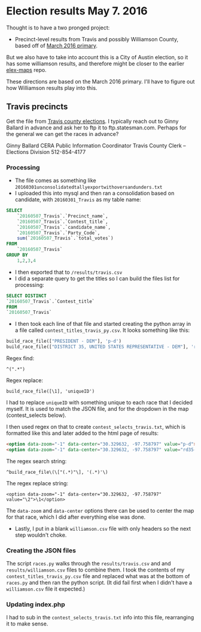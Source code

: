 Election results May 7. 2016
===============================

Thought is to have a two pronged project:

* Precinct-level results from Travis and possibly Williamson County, based off of [March 2016 primary](http://projects.statesman.com/databases/election-results-20160507/).

But we also have to take into account this is a City of Austin election, so it has some williamson results, and therefore might be closer to the earlier [elex-maps](https://github.com/statesman/elex-maps) repo.

These directions are based on the March 2016 primary. I'll have to figure out how Williamson results play into this.

## Travis precincts

Get the file from [Travis county elections](elections@traviscoutytx.gov). I typically reach out to Ginny Ballard in advance and ask her to ftp it to ftp.statesman.com. Perhaps for the general we can get the races in advance?

Ginny Ballard CERA
Public Information Coordinator
Travis County Clerk – Elections Division
512-854-4177

### Processing
* The file comes as something like `20160301unconsolidatedtallyexportwithoversandunders.txt`
* I uploaded this into mysql and then ran a consolidation based on candidate, with `20160301_Travis` as my table name:

``` sql
SELECT
    `20160507_Travis`.`Precinct_name`,
    `20160507_Travis`.`Contest_title`,
    `20160507_Travis`.`candidate_name`,
    `20160507_Travis`.`Party_Code`,
    sum(`20160507_Travis`.`total_votes`)
FROM
    `20160507_Travis`
GROUP BY
    1,2,3,4
```

* I then exported that to `/results/travis.csv`
* I did a separate query to get the titles so I can build the files list for processing:

``` sql
SELECT DISTINCT
`20160507_Travis`.`Contest_title`
FROM
`20160507_Travis`
```


* I then took each line of that file and started creating the python array in a file called `contest_titles_travis_py.csv`. It looks something like this:

``` python
build_race_file(["PRESIDENT - DEM"], 'p-d')
build_race_file(["DISTRICT 35, UNITED STATES REPRESENTATIVE - DEM"], 'rd35-d')
```

Regex find:
```
^(".*")
```

Regex replace:
```
build_race_file([\1], 'uniqueID')
```

I had to replace `uniqueID` with something unique to each race that I decided myself. It is used to match the JSON file, and for the dropdown in the map (contest_selects below).

I then used regex on that to create `contest_selects_travis.txt`, which is formatted like this and later added to the html page of results:

``` html
<option data-zoom="-1" data-center="30.329632, -97.758797" value="p-d">PRESIDENT - DEM</option>
<option data-zoom="-1" data-center="30.329632, -97.758797" value="rd35-d">DISTRICT 35, UNITED STATES REPRESENTATIVE - DEM</option>

```

The regex search string:
```
^build_race_file\(\["(.*)"\], '(.*)'\)
```

The regex replace string:
```
<option data-zoom="-1" data-center="30.329632, -97.758797" value="\2">\1</option>
```

The `data-zoom` and `data-center` options there can be used to center the map for that race, which I did after everything else was done.

* Lastly, I put in a blank `williamson.csv` file with only headers so the next step wouldn't choke.

### Creating the JSON files

The script `races.py` walks through the `results/travis.csv` and and `results/williamson.csv` files to combine them. I took the contents of my `contest_titles_travis_py.csv` file and replaced what was at the bottom of `races.py` and then ran the python script. (It did fail first when I didn't have a `williamson.csv` file it expected.)

### Updating index.php

I had to sub in the `contest_selects_travis.txt` info into this file, rearranging it to make sense.
